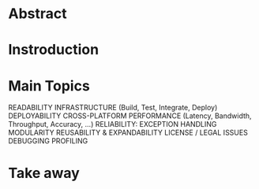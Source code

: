 # Abstract

# Instroduction



# Main Topics

READABILITY
INFRASTRUCTURE (Build, Test, Integrate, Deploy)
DEPLOYABILITY
CROSS-PLATFORM
PERFORMANCE (Latency, Bandwidth, Throughput, Accuracy, ...)
RELIABILITY: EXCEPTION HANDLING
MODULARITY
REUSABILITY & EXPANDABILITY
LICENSE / LEGAL ISSUES
DEBUGGING
PROFILING


# Take away
